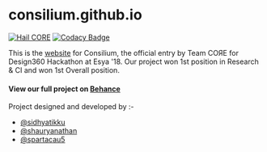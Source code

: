 # consilium.github.io
[![Hail CORE](https://img.shields.io/badge/HAIL-C.O.%D0%AF.E-orange.svg)](https://github.com/consilium/consilium.github.io)
[![Codacy Badge](https://api.codacy.com/project/badge/Grade/147c735b028d4aeca9a13673e365fc11)](https://www.codacy.com/app/sidhyatikku/consilium.github.io_2?utm_source=github.com&amp;utm_medium=referral&amp;utm_content=sidhyatikku/consilium.github.io&amp;utm_campaign=Badge_Grade)



This is the [website](https://consilium.github.io/) for Consilium, the official entry by Team COЯE for Design360 Hackathon at Esya '18. Our project won 1st position in Research & CI and won 1st Overall position.

#### View our full project on [Behance](https://www.behance.net/gallery/69248481/Consilium)

Project designed and developed by :-
* [@sidhyatikku](https://github.com/sidhyatikku)
* [@shauryanathan](https://github.com/shauryanathan)
* [@spartacau5](https://github.com/Spartacau5)
